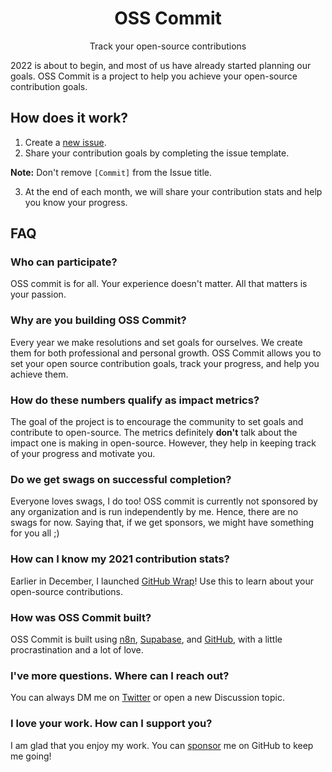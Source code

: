<h1 align="center">OSS Commit</h1>
<p align="center">
Track your open-source contributions
</p>

2022 is about to begin, and most of us have already started planning our goals. OSS Commit is a project to help you achieve your open-source contribution goals.

## How does it work?
1. Create a [new issue](https://github.com/harshil1712/oss-commit/issues/new?assignees=&labels=goals&template=commit.yml&title=%5BCommit%5D+).
2. Share your contribution goals by completing the issue template.

**Note:** Don't remove `[Commit]` from the Issue title.

3. At the end of each month, we will share your contribution stats and help you know your progress.

## FAQ

### Who can participate?
OSS commit is for all. Your experience doesn't matter. All that matters is your passion.

### Why are you building OSS Commit?
Every year we make resolutions and set goals for ourselves. We create them for both professional and personal growth. OSS Commit allows you to set your open source contribution goals, track your progress, and help you achieve them.

### How do these numbers qualify as impact metrics?
The goal of the project is to encourage the community to set goals and contribute to open-source. The metrics definitely **don't** talk about the impact one is making in open-source. However, they help in keeping track of your progress and motivate you.

### Do we get swags on successful completion?
Everyone loves swags, I do too! OSS commit is currently not sponsored by any organization and is run independently by me. Hence, there are no swags for now. Saying that, if we get sponsors, we might have something for you all ;)

### How can I know my 2021 contribution stats?
Earlier in December, I launched [GitHub Wrap](https://lowcode.land/ghwrap/)! Use this to learn about your open-source contributions.

### How was OSS Commit built?
OSS Commit is built using [n8n](https://n8n.io?utm=ref_oss_commit_harshil), [Supabase](https://supabase.com), and [GitHub](https://github.com), with a little procrastination and a lot of love.

### I've more questions. Where can I reach out?
You can always DM me on [Twitter](https://twitter.com/harshil1712) or open a new Discussion topic.

### I love your work. How can I support you?
I am glad that you enjoy my work. You can [sponsor](https://github.com/sponsors/harshil1712) me on GitHub to keep me going!
